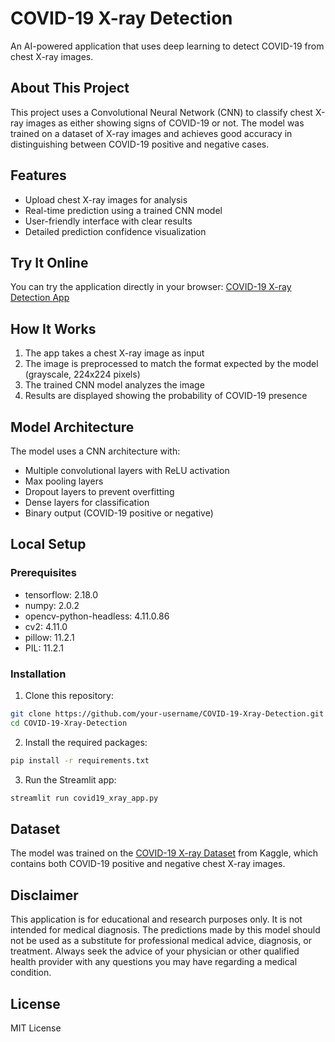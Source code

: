 # COVID-19 X-ray Detection

An AI-powered application that uses deep learning to detect COVID-19 from chest X-ray images.

## About This Project

This project uses a Convolutional Neural Network (CNN) to classify chest X-ray images as either showing signs of COVID-19 or not. The model was trained on a dataset of X-ray images and achieves good accuracy in distinguishing between COVID-19 positive and negative cases.


## Features

- Upload chest X-ray images for analysis
- Real-time prediction using a trained CNN model
- User-friendly interface with clear results
- Detailed prediction confidence visualization

## Try It Online

You can try the application directly in your browser:
[COVID-19 X-ray Detection App](https://covid-19-xray-detection.streamlit.app/)

## How It Works

1. The app takes a chest X-ray image as input
2. The image is preprocessed to match the format expected by the model (grayscale, 224x224 pixels)
3. The trained CNN model analyzes the image
4. Results are displayed showing the probability of COVID-19 presence

## Model Architecture

The model uses a CNN architecture with:
- Multiple convolutional layers with ReLU activation
- Max pooling layers
- Dropout layers to prevent overfitting
- Dense layers for classification
- Binary output (COVID-19 positive or negative)

## Local Setup

### Prerequisites
- tensorflow: 2.18.0
- numpy: 2.0.2
- opencv-python-headless: 4.11.0.86
- cv2: 4.11.0
- pillow: 11.2.1
- PIL: 11.2.1

### Installation

1. Clone this repository:
```bash
git clone https://github.com/your-username/COVID-19-Xray-Detection.git
cd COVID-19-Xray-Detection
```

2. Install the required packages:
```bash
pip install -r requirements.txt
```

3. Run the Streamlit app:
```bash
streamlit run covid19_xray_app.py
```

## Dataset

The model was trained on the [COVID-19 X-ray Dataset](https://www.kaggle.com/datasets/khoongweihao/covid19-xray-dataset-train-test-sets) from Kaggle, which contains both COVID-19 positive and negative chest X-ray images.

## Disclaimer

This application is for educational and research purposes only. It is not intended for medical diagnosis. The predictions made by this model should not be used as a substitute for professional medical advice, diagnosis, or treatment. Always seek the advice of your physician or other qualified health provider with any questions you may have regarding a medical condition.

## License

MIT License
